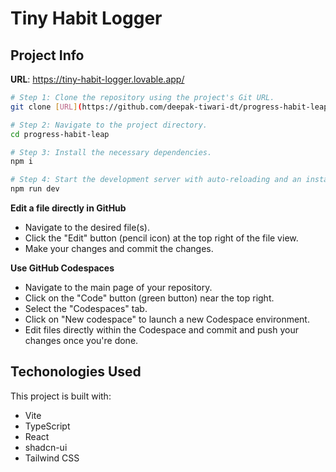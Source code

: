 # Tiny Habit Logger

## Project Info

**URL**: https://tiny-habit-logger.lovable.app/

```sh
# Step 1: Clone the repository using the project's Git URL.
git clone [URL](https://github.com/deepak-tiwari-dt/progress-habit-leap.git)

# Step 2: Navigate to the project directory.
cd progress-habit-leap

# Step 3: Install the necessary dependencies.
npm i

# Step 4: Start the development server with auto-reloading and an instant preview.
npm run dev
```

**Edit a file directly in GitHub**

- Navigate to the desired file(s).
- Click the "Edit" button (pencil icon) at the top right of the file view.
- Make your changes and commit the changes.

**Use GitHub Codespaces**

- Navigate to the main page of your repository.
- Click on the "Code" button (green button) near the top right.
- Select the "Codespaces" tab.
- Click on "New codespace" to launch a new Codespace environment.
- Edit files directly within the Codespace and commit and push your changes once you're done.

## Techonologies Used

This project is built with:

- Vite
- TypeScript
- React
- shadcn-ui
- Tailwind CSS
